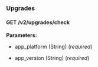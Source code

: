 ### Upgrades



#### GET /v2/upgrades/check

 

**Parameters:** 


 - app\_platform (String) (*required*)

 - app\_version (String) (*required*)




